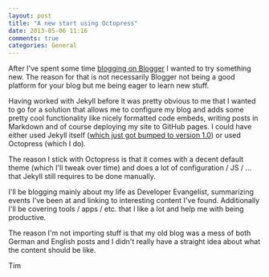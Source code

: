 ```yaml
---
layout: post
title: "A new start using Octopress"
date: 2013-05-06 11:16
comments: true
categories: General 
---
```

After I've spent some time [blogging on Blogger](http://timmesserschmidt.blogspot.com) I wanted to try something new. The reason for that is not necessarily Blogger not being a good platform for your blog but me being eager to learn new stuff.

Having worked with Jekyll before it was pretty obvious to me that I wanted to go for a solution that allows me to configure my blog and adds some pretty cool functionality like nicely formatted code embeds, writing posts in Markdown and of course deploying my site to GitHub pages. I could have either used Jekyll itself ([which just got bumped to version 1.0](http://blog.parkermoore.de/2013/05/06/jekyll-1-dot-0-released/)) or used Octopress (which I do).

The reason I stick with Octopress is that it comes with a decent default theme (which I'll tweak over time) and does a lot of configuration / JS /  … that Jekyll still requires to be done manually.

I'll be blogging mainly about my life as Developer Evangelist, summarizing events I've been at and linking to interesting content I've found. Additionally I'll be covering tools / apps / etc. that I like a lot and help me with being productive.

The reason I'm not importing stuff is that my old blog was a mess of both German and English posts and I didn't really have a straight idea about what the content should be like.

Tim 
